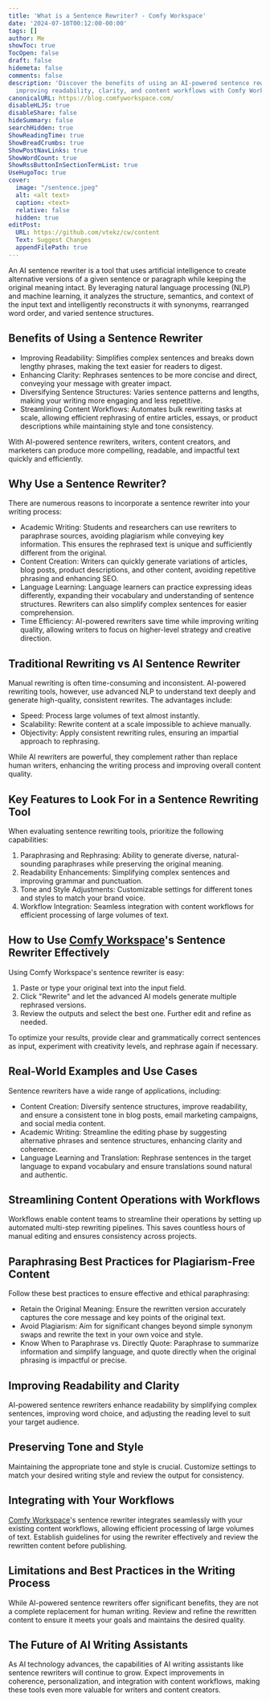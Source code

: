 ```yaml
---
title: 'What is a Sentence Rewriter? - Comfy Workspace'
date: '2024-07-10T00:12:00-00:00'
tags: []
author: Me
showToc: true
TocOpen: false
draft: false
hidemeta: false
comments: false
description: 'Discover the benefits of using an AI-powered sentence rewriter for
  improving readability, clarity, and content workflows with Comfy Workspace.'
canonicalURL: https://blog.comfyworkspace.com/
disableHLJS: true
disableShare: false
hideSummary: false
searchHidden: true
ShowReadingTime: true
ShowBreadCrumbs: true
ShowPostNavLinks: true
ShowWordCount: true
ShowRssButtonInSectionTermList: true
UseHugoToc: true
cover:
  image: "/sentence.jpeg"
  alt: <alt text>
  caption: <text>
  relative: false
  hidden: true
editPost:
  URL: https://github.com/vtekz/cw/content
  Text: Suggest Changes
  appendFilePath: true
---
```


An AI sentence rewriter is a tool that uses artificial intelligence to create alternative versions of a given sentence or paragraph while keeping the original meaning intact. By leveraging natural language processing (NLP) and machine learning, it analyzes the structure, semantics, and context of the input text and intelligently reconstructs it with synonyms, rearranged word order, and varied sentence structures.

## Benefits of Using a Sentence Rewriter

- Improving Readability: Simplifies complex sentences and breaks down lengthy phrases, making the text easier for readers to digest.
- Enhancing Clarity: Rephrases sentences to be more concise and direct, conveying your message with greater impact.
- Diversifying Sentence Structures: Varies sentence patterns and lengths, making your writing more engaging and less repetitive.
- Streamlining Content Workflows: Automates bulk rewriting tasks at scale, allowing efficient rephrasing of entire articles, essays, or product descriptions while maintaining style and tone consistency.

With AI-powered sentence rewriters, writers, content creators, and marketers can produce more compelling, readable, and impactful text quickly and efficiently.

## Why Use a Sentence Rewriter?

There are numerous reasons to incorporate a sentence rewriter into your writing process:

- Academic Writing: Students and researchers can use rewriters to paraphrase sources, avoiding plagiarism while conveying key information. This ensures the rephrased text is unique and sufficiently different from the original.
- Content Creation: Writers can quickly generate variations of articles, blog posts, product descriptions, and other content, avoiding repetitive phrasing and enhancing SEO.
- Language Learning: Language learners can practice expressing ideas differently, expanding their vocabulary and understanding of sentence structures. Rewriters can also simplify complex sentences for easier comprehension.
- Time Efficiency: AI-powered rewriters save time while improving writing quality, allowing writers to focus on higher-level strategy and creative direction.

## Traditional Rewriting vs AI Sentence Rewriter

Manual rewriting is often time-consuming and inconsistent. AI-powered rewriting tools, however, use advanced NLP to understand text deeply and generate high-quality, consistent rewrites. The advantages include:

- Speed: Process large volumes of text almost instantly.
- Scalability: Rewrite content at a scale impossible to achieve manually.
- Objectivity: Apply consistent rewriting rules, ensuring an impartial approach to rephrasing.

While AI rewriters are powerful, they complement rather than replace human writers, enhancing the writing process and improving overall content quality.

## Key Features to Look For in a Sentence Rewriting Tool

When evaluating sentence rewriting tools, prioritize the following capabilities:

1. Paraphrasing and Rephrasing: Ability to generate diverse, natural-sounding paraphrases while preserving the original meaning.
2. Readability Enhancements: Simplifying complex sentences and improving grammar and punctuation.
3. Tone and Style Adjustments: Customizable settings for different tones and styles to match your brand voice.
4. Workflow Integration: Seamless integration with content workflows for efficient processing of large volumes of text.

## How to Use [Comfy Workspace](https://comfyworkspace.com/prices)'s Sentence Rewriter Effectively

Using Comfy Workspace's sentence rewriter is easy:

1. Paste or type your original text into the input field.
2. Click "Rewrite" and let the advanced AI models generate multiple rephrased versions.
3. Review the outputs and select the best one. Further edit and refine as needed.

To optimize your results, provide clear and grammatically correct sentences as input, experiment with creativity levels, and rephrase again if necessary.

## Real-World Examples and Use Cases

Sentence rewriters have a wide range of applications, including:

- Content Creation: Diversify sentence structures, improve readability, and ensure a consistent tone in blog posts, email marketing campaigns, and social media content.
- Academic Writing: Streamline the editing phase by suggesting alternative phrases and sentence structures, enhancing clarity and coherence.
- Language Learning and Translation: Rephrase sentences in the target language to expand vocabulary and ensure translations sound natural and authentic.

## Streamlining Content Operations with Workflows

Workflows enable content teams to streamline their operations by setting up automated multi-step rewriting pipelines. This saves countless hours of manual editing and ensures consistency across projects.

## Paraphrasing Best Practices for Plagiarism-Free Content

Follow these best practices to ensure effective and ethical paraphrasing:

- Retain the Original Meaning: Ensure the rewritten version accurately captures the core message and key points of the original text.
- Avoid Plagiarism: Aim for significant changes beyond simple synonym swaps and rewrite the text in your own voice and style.
- Know When to Paraphrase vs. Directly Quote: Paraphrase to summarize information and simplify language, and quote directly when the original phrasing is impactful or precise.

## Improving Readability and Clarity

AI-powered sentence rewriters enhance readability by simplifying complex sentences, improving word choice, and adjusting the reading level to suit your target audience.

## Preserving Tone and Style

Maintaining the appropriate tone and style is crucial. Customize settings to match your desired writing style and review the output for consistency.

## Integrating with Your Workflows

[Comfy Workspace](https://comfyworkspace.com/prices)'s sentence rewriter integrates seamlessly with your existing content workflows, allowing efficient processing of large volumes of text. Establish guidelines for using the rewriter effectively and review the rewritten content before publishing.

## Limitations and Best Practices in the Writing Process

While AI-powered sentence rewriters offer significant benefits, they are not a complete replacement for human writing. Review and refine the rewritten content to ensure it meets your goals and maintains the desired quality.

## The Future of AI Writing Assistants

As AI technology advances, the capabilities of AI writing assistants like sentence rewriters will continue to grow. Expect improvements in coherence, personalization, and integration with content workflows, making these tools even more valuable for writers and content creators.